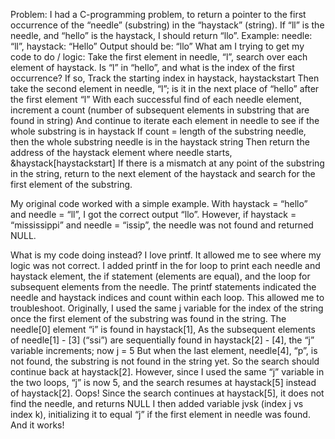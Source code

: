 Problem:
I had a C-programming problem, to return a pointer to the first occurrence of the “needle” (substring) in the “haystack” (string). If “ll” is the needle, and “hello” is the haystack, I should return “llo”. 
Example:
needle: “ll”, haystack: “Hello”
Output should be: “llo”
What am I trying to get my code to do / logic:
Take the first element in needle, “l”, search over each element of haystack.
Is “l” in “hello”, and what is the index of the first occurrence?
If so, 
Track the starting index in haystack, haystackstart
Then take the second element in needle, “l”; is it in the next place of “hello” after the first element “l”
With each successful find of each needle element, increment a count (number of subsequent elements in substring that are found in string)
And continue to iterate each element in needle to see if the whole substring is in haystack
If count = length of the substring needle, then the whole substring needle is in the haystack string
Then return the address of the haystack element where needle starts, &haystack[haystackstart]
If there is a mismatch at any point of the substring in the string, return to the next element of the haystack and search for the first element of the substring.

My original code worked with a simple example. With haystack = “hello” and needle = “ll”, I got the correct output “llo”.
However, if haystack = “mississippi” and needle = “issip”, the needle was not found and returned NULL.

What is my code doing instead?
I love printf. It allowed me to see where my logic was not correct. I added printf in the for loop to print each needle and haystack element, the if statement (elements are equal), and the loop for subsequent elements from the needle. The printf statements indicated the needle and haystack indices and count within each loop.
This allowed me to troubleshoot. Originally, I used the same j variable for the index of the string once the first element of the substring was found in the string. 
The needle[0] element “i” is found in haystack[1],
As the subsequent elements of needle[1] - [3] (“ssi”) are sequentially found in haystack[2] - [4], the “j” variable increments; now j = 5
But when the last element, needle[4], “p”, is not found, the substring is not found in the string yet. So the search should continue back at haystack[2]. However, since I used the same “j” variable in the two loops, “j” is now 5, and the search resumes at haystack[5] instead of haystack[2]. Oops!
Since the search continues at haystack[5], it does not find the needle, and returns NULL
I then added variable jvsk (index j vs index k), initializing it to equal “j” if the first element in needle was found. And it works!
